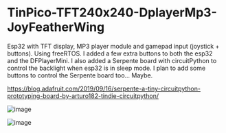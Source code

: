 # TinPico-TFT240x240-DplayerMp3-JoyFeatherWing
Esp32 with TFT display, MP3 player module and gamepad input (joystick + buttons).
Using freeRTOS.
I added a few extra buttons to both the esp32 and the DFPlayerMini.
I also added a Serpente board with circuitPython to control the backlight when esp32 is in sleep mode.
I plan to add some buttons to control the Serpente board too... Maybe.

https://blog.adafruit.com/2019/09/16/serpente-a-tiny-circuitpython-prototyping-board-by-arturo182-tindie-circuitpython/

![image](https://user-images.githubusercontent.com/46363174/134390384-a8ca2424-1454-4901-a2b4-8740ea17ad9e.png)

![image](https://user-images.githubusercontent.com/46363174/134390470-07ea8c8d-2472-4142-bc4a-49930c58ee4a.png)
